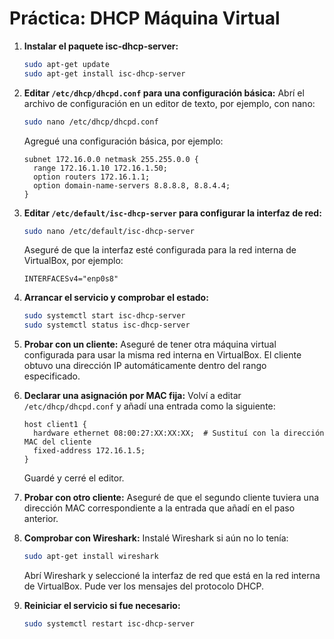 # Práctica: DHCP Máquina Virtual

1. **Instalar el paquete isc-dhcp-server:**
    ```bash
    sudo apt-get update
    sudo apt-get install isc-dhcp-server
    ```

2. **Editar `/etc/dhcp/dhcpd.conf` para una configuración básica:**
    Abrí el archivo de configuración en un editor de texto, por ejemplo, con nano:
    ```bash
    sudo nano /etc/dhcp/dhcpd.conf
    ```
    Agregué una configuración básica, por ejemplo:
    ```plaintext
    subnet 172.16.0.0 netmask 255.255.0.0 {
      range 172.16.1.10 172.16.1.50;
      option routers 172.16.1.1;
      option domain-name-servers 8.8.8.8, 8.8.4.4;
    }
    ```


3. **Editar `/etc/default/isc-dhcp-server` para configurar la interfaz de red:**
    ```bash
    sudo nano /etc/default/isc-dhcp-server
    ```
    Aseguré de que la interfaz esté configurada para la red interna de VirtualBox, por ejemplo:
    ```plaintext
    INTERFACESv4="enp0s8"
    ```


4. **Arrancar el servicio y comprobar el estado:**
    ```bash
    sudo systemctl start isc-dhcp-server
    sudo systemctl status isc-dhcp-server
    ```

5. **Probar con un cliente:**
    Aseguré de tener otra máquina virtual configurada para usar la misma red interna en VirtualBox. El cliente obtuvo una dirección IP automáticamente dentro del rango especificado.

6. **Declarar una asignación por MAC fija:**
    Volví a editar `/etc/dhcp/dhcpd.conf` y añadí una entrada como la siguiente:
    ```plaintext
    host client1 {
      hardware ethernet 08:00:27:XX:XX:XX;  # Sustituí con la dirección MAC del cliente
      fixed-address 172.16.1.5;
    }
    ```
    Guardé y cerré el editor.

7. **Probar con otro cliente:**
    Aseguré de que el segundo cliente tuviera una dirección MAC correspondiente a la entrada que añadí en el paso anterior.

8. **Comprobar con Wireshark:**
    Instalé Wireshark si aún no lo tenía:
    ```bash
    sudo apt-get install wireshark
    ```
    Abrí Wireshark y seleccioné la interfaz de red que está en la red interna de VirtualBox. Pude ver los mensajes del protocolo DHCP.

9. **Reiniciar el servicio si fue necesario:**
    ```bash
    sudo systemctl restart isc-dhcp-server
    ```
